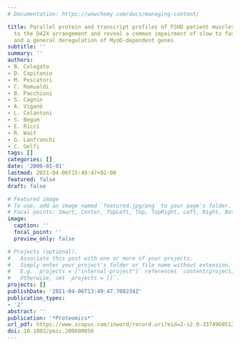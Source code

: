 ```yaml
---
# Documentation: https://wowchemy.com/docs/managing-content/

title: Parallel protein and transcript profiles of FSHD patient muscles correlate
  to the D4Z4 arrangement and reveal a common impairment of slow to fast fibre differentiation
  and a general deregulation of MyoD-dependent genes
subtitle: ''
summary: ''
authors:
- B. Celegato
- D. Capitanio
- M. Pescatori
- C. Romualdi
- B. Pacchioni
- S. Cagnin
- A. Viganò
- L. Colantoni
- S. Begum
- E. Ricci
- R. Wait
- G. Lanfranchi
- C. Gelfi
tags: []
categories: []
date: '2006-01-01'
lastmod: 2021-04-06T15:49:47+02:00
featured: false
draft: false

# Featured image
# To use, add an image named `featured.jpg/png` to your page's folder.
# Focal points: Smart, Center, TopLeft, Top, TopRight, Left, Right, BottomLeft, Bottom, BottomRight.
image:
  caption: ''
  focal_point: ''
  preview_only: false

# Projects (optional).
#   Associate this post with one or more of your projects.
#   Simply enter your project's folder or file name without extension.
#   E.g. `projects = ["internal-project"]` references `content/project/deep-learning/index.md`.
#   Otherwise, set `projects = []`.
projects: []
publishDate: '2021-04-06T13:49:47.708234Z'
publication_types:
- '2'
abstract: ''
publication: '*Proteomics*'
url_pdf: https://www.scopus.com/inward/record.uri?eid=2-s2.0-33749605124&doi=10.1002%2fpmic.200600056&partnerID=40&md5=903c5a84828f42566e63ddd5aa030f35
doi: 10.1002/pmic.200600056
---
```

